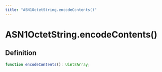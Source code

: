 ```yaml
---
title: "ASN1OctetString.encodeContents()"
---
```


# ASN1OctetString.encodeContents()

## Definition

```ts
function encodeContents(): Uint8Array;
```

